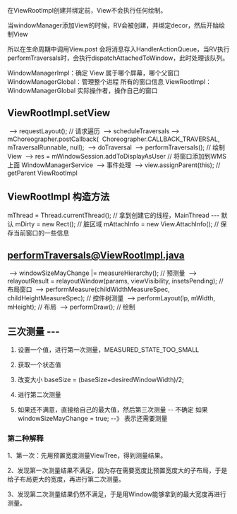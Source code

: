 在ViewRootImpl创建并绑定前，View不会执行任何绘制。

当windowManager添加View的时候，RV会被创建，并绑定decor，然后开始绘制View

所以在生命周期中调用View.post 会将消息存入HandlerActionQueue，当RV执行performTraversals时，会执行dispatchAttachedToWindow，此时处理该队列。





WindowManagerImpl：确定 View  属于哪个屏幕，哪个父窗口
WindowManagerGlobal：管理整个进程 所有的窗口信息
ViewRootImpl：WindowManagerGlobal 实际操作者，操作自己的窗口

## ViewRootImpl.setView
​	--> requestLayout(); // 请求遍历
​		--> scheduleTraversals
​			--> mChoreographer.postCallback(
​                    Choreographer.CALLBACK_TRAVERSAL, mTraversalRunnable, null);
​				--> doTraversal
​					--> performTraversals(); // 绘制View 
​	--> res = mWindowSession.addToDisplayAsUser // 将窗口添加到WMS上面  WindowManagerService
​	--> 事件处理
​	--> view.assignParent(this); // getParent  ViewRootImpl

## ViewRootImpl 构造方法
mThread = Thread.currentThread(); // 拿到创建它的线程，MainThread --- 默认
mDirty = new Rect(); // 脏区域 
mAttachInfo = new View.AttachInfo(); // 保存当前窗口的一些信息





## performTraversals@ViewRootImpl.java
​	--> windowSizeMayChange |= measureHierarchy(); // 预测量
​	--> relayoutResult = relayoutWindow(params, viewVisibility, insetsPending); // 布局窗口
​	--> performMeasure(childWidthMeasureSpec, childHeightMeasureSpec); // 控件树测量
​	--> performLayout(lp, mWidth, mHeight); // 布局
​	--> performDraw(); // 绘制



## 三次测量 --- 

1. 设置一个值，进行第一次测量，MEASURED_STATE_TOO_SMALL

2. 获取一个状态值

3. 改变大小 baseSize = (baseSize+desiredWindowWidth)/2;

4. 进行第二次测量

5. 如果还不满意，直接给自己的最大值，然后第三次测量 -- 不确定
    如果 windowSizeMayChange = true; --》 表示还需要测量

  ### 第二种解释

  1、第一次：先用预置宽度测量ViewTree，得到测量结果。

  2、发现第一次测量结果不满足，因为存在需要宽度比预置宽度大的子布局，于是给子布局更大的宽度，再进行第二次测量。

  3、发现第二次测量结果仍然不满足，于是用Window能够拿到的最大宽度再进行测量。